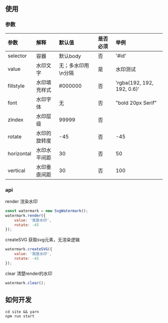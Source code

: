 ## 使用

### 参数
| 参数      | 解释   | 默认值 | 是否必须  | 举例      |
| :--------- | :----- | :--------- | :- | :------------------------- |
| selector      | 容器   | 默认body | 否  |   '#id'    |
| value      | 水印文字   | 无；多水印用\n分隔 | 是  | 水印测试      |
| fillstyle  | 水印填充样式 | #000000   | 否  | 'rgba(192, 192, 192, 0.6)' |
| font       | 水印字体   | 无          | 否  | "bold 20px Serif"          |
| zIndex     | 水印层级   | 99999      | 否  |                            |
| rotate     | 水印的旋转度 | -45       | 否  | -45                       |
| horizontal | 水印水平间距 | 30         | 否  | 50                         |
| vertical   | 水印垂直间距 | 30         | 否  | 100                        |

### api
render 渲染水印
```js
const watermark = new SvgWatermark();
watermark.render({
    value: '我是水印',
    rotate: -45
});
```

createSVG 获取svg元素，无渲染逻辑
```js
watermark.createSVG({
    value: '我是水印',
    rotate: -45
});

```
clear 清楚render的水印

```js
watermark.clear();
```

## 如何开发
```
cd site && yarn
npm run start
```